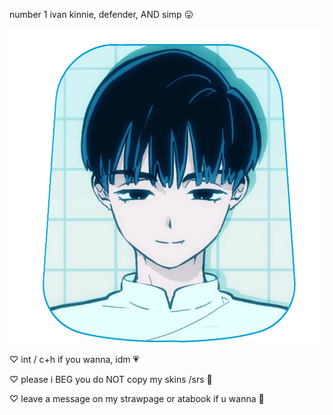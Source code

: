 number 1 ivan kinnie, defender, AND simp 😛

![image Alt](https://github.com/0143leoyaoi/0143leoyaoi/blob/7446542423a31c632c7dd7d6c5c59e4ae75c6599/Ivan-icon.webp)

♡ int / c+h if you wanna, idm 💗

♡ please i BEG you do NOT copy my skins /srs 🍃

♡ leave a message on my strawpage or atabook if u wanna 🦐
